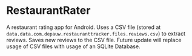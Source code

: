 # RestaurantRater
A restaurant rating app for Android. Uses a CSV file (stored at <code>data.data.com.depauw.restauranttracker.files.reviews.csv</code>) to extract reviews. Saves new reviews to the CSV file. Future update will replace usage of CSV files with usage of an SQLite Database. 

